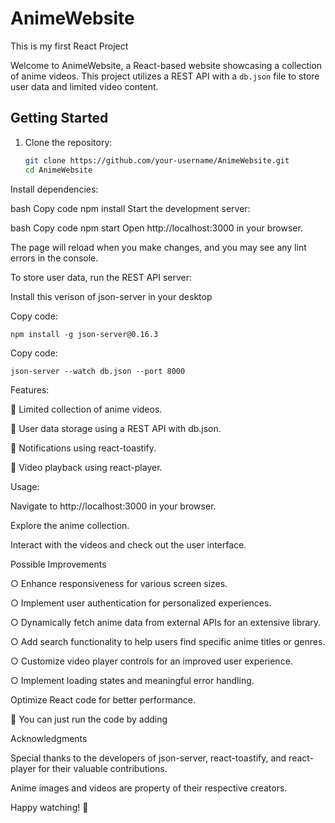 # AnimeWebsite

This is my first React Project




Welcome to AnimeWebsite, a React-based website showcasing a collection of anime videos. This project utilizes a REST API with a `db.json` file to store user data and limited video content.

## Getting Started

1. Clone the repository:
   ```bash
   git clone https://github.com/your-username/AnimeWebsite.git
   cd AnimeWebsite
Install dependencies:

bash
Copy code
npm install
Start the development server:

bash
Copy code
npm start
Open http://localhost:3000 in your browser.

The page will reload when you make changes, and you may see any lint errors in the console.

To store user data, run the REST API server:




Install this verison of json-server in your desktop



Copy code:


    npm install -g json-server@0.16.3


Copy code:



    json-server --watch db.json --port 8000



Features:
 
🌟 Limited collection of anime videos.

🌟 User data storage using a REST API with db.json.

🌟 Notifications using react-toastify.

🌟 Video playback using react-player.



Usage:

Navigate to http://localhost:3000 in your browser.

Explore the anime collection.

Interact with the videos and check out the user interface.





Possible Improvements

○ Enhance responsiveness for various screen sizes.

○ Implement user authentication for personalized experiences.

○ Dynamically fetch anime data from external APIs for an extensive library.

○ Add search functionality to help users find specific anime titles or genres.

○ Customize video player controls for an improved user experience.

○ Implement loading states and meaningful error handling.



 Optimize React code for better performance.



🌟 You can just run the code by adding





Acknowledgments

Special thanks to the developers of json-server, react-toastify, and react-player for their valuable contributions.

Anime images and videos are property of their respective creators.


Happy watching! 🎉
